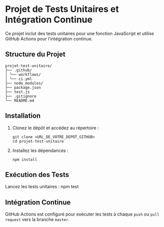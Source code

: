 # Projet de Tests Unitaires et Intégration Continue

Ce projet inclut des tests unitaires pour une fonction JavaScript et utilise GitHub Actions pour l'intégration continue.

## Structure du Projet
```
projet-test-unitaire/
├── .github/
│ └── workflows/
│ └── ci.yml
├── node_modules/
├── package.json
├── test.js
├── .gitignore
└── README.md
```


## Installation

1. Clonez le dépôt et accédez au répertoire :
    ```
    git clone <URL_DE_VOTRE_DEPOT_GITHUB>
    cd projet-test-unitaire
    ```

2. Installez les dépendances :
    ```
    npm install
    ```

## Exécution des Tests

Lancez les tests unitaires : npm test


## Intégration Continue

GitHub Actions est configuré pour exécuter les tests à chaque `push` ou `pull request` vers la branche `master`.